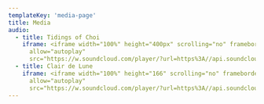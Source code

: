 ```yaml
---
templateKey: 'media-page'
title: Media
audio:
  - title: Tidings of Choi
    iframe: <iframe width="100%" height="400px" scrolling="no" frameborder="no"
      allow="autoplay"
      src="https://w.soundcloud.com/player/?url=https%3A//api.soundcloud.com/playlists/908594965&color=%23ff5500&auto_play=false&hide_related=false&show_comments=true&show_user=true&show_reposts=false&show_teaser=true"></iframe>
  - title: Clair de Lune
    iframe: <iframe width="100%" height="166" scrolling="no" frameborder="no"
      allow="autoplay"
      src="https://w.soundcloud.com/player/?url=https%3A//api.soundcloud.com/tracks/702037582&color=%23ff5500&auto_play=false&hide_related=false&show_comments=true&show_user=true&show_reposts=false&show_teaser=true"></iframe>
---
```


